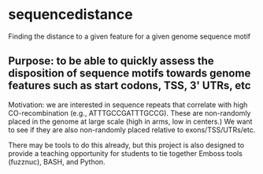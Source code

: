 # sequencedistance
Finding the distance to a given feature for a given genome sequence motif

## Purpose: to be able to quickly assess the disposition of sequence motifs towards genome features such as start codons, TSS, 3' UTRs, etc

Motivation: we are interested in sequence repeats that correlate with high CO-recombination (e.g., ATTTGCCGATTTGCCG). 
These are non-randomly placed in the genome at large scale (high in arms, low in centers.)
We want to see if they are also non-randomly placed relative to exons/TSS/UTRs/etc.

There may be tools to do this already, but this project is also designed to provide a teaching opportunity for students to tie together
Emboss tools (fuzznuc), BASH, and Python.
